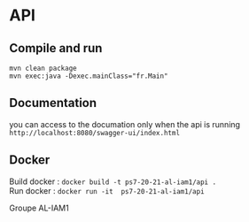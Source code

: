 # API

## Compile and run

`mvn clean package`  
`mvn exec:java -Dexec.mainClass="fr.Main"`  


## Documentation

you can access to the documation only when the api is running  
`http://localhost:8080/swagger-ui/index.html`

## Docker  

Build docker : `docker build -t ps7-20-21-al-iam1/api .`  
Run docker : `docker run -it  ps7-20-21-al-iam1/api`


Groupe AL-IAM1
